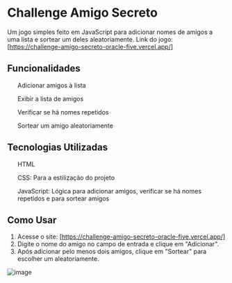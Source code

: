 # Challenge Amigo Secreto
Um jogo simples  feito em JavaScript para adicionar nomes de amigos a uma lista e sortear um deles aleatoriamente.
Link do jogo: [https://challenge-amigo-secreto-oracle-five.vercel.app/]


<div>
<h2>Funcionalidades</h2>

<ul>Adicionar amigos à lista</ul>
<ul>Exibir a lista de amigos</ul>
<ul>Verificar se há nomes repetidos</ul>
<ul>Sortear um amigo aleatoriamente</ul>

</div>
<div>
<h2>Tecnologias Utilizadas</h2>

<ul>HTML </ul>
<ul>CSS: Para a estilização do projeto</ul>
<ul>JavaScript: Lógica para adicionar amigos, verificar se há nomes repetidos e para sortear amigos </ul>

</div>
<h2>Como Usar</h2>

1. Acesse o site: [https://challenge-amigo-secreto-oracle-five.vercel.app/]
2. Digite o nome do amigo no campo de entrada e clique em "Adicionar".
3. Após adicionar pelo menos dois amigos, clique em "Sortear" para escolher um aleatoriamente.

![image](https://github.com/user-attachments/assets/8338854d-38c6-4753-bdfd-841b58c4ed90)
